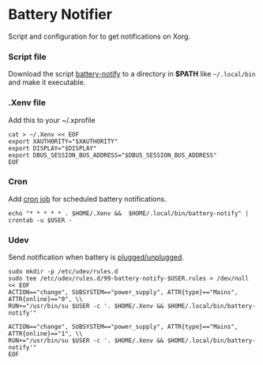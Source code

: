 # Battery Notifier

Script and configuration for to get notifications on Xorg.

### Script file

Download the script [battery-notify](./battery-notify) to a directory in **$PATH** like `~/.local/bin` and make it executable.

### .Xenv file

Add this to your ~/.xprofile

```
cat > ~/.Xenv << EOF
export XAUTHORITY="$XAUTHORITY"
export DISPLAY="$DISPLAY"
export DBUS_SESSION_BUS_ADDRESS="$DBUS_SESSION_BUS_ADDRESS"
EOF
```

### Cron

Add [cron job](https://wiki.archlinux.org/title/cron#Running_X.org_server-based_applications) for scheduled battery notifications.

```
echo "* * * * * . $HOME/.Xenv &&  $HOME/.local/bin/battery-notify" | crontab -u $USER -
```

### Udev

Send notification when battery is [plugged/unplugged](https://wiki.archlinux.org/title/udev#Triggering_desktop_notifications_from_a_udev_rule).

```
sudo mkdir -p /etc/udev/rules.d
sudo tee /etc/udev/rules.d/99-battery-notify-$USER.rules > /dev/null << EOF
ACTION=="change", SUBSYSTEM=="power_supply", ATTR{type}=="Mains", ATTR{online}=="0", \\
RUN+="/usr/bin/su $USER -c '. $HOME/.Xenv && $HOME/.local/bin/battery-notify'"

ACTION=="change", SUBSYSTEM=="power_supply", ATTR{type}=="Mains", ATTR{online}=="1", \\
RUN+="/usr/bin/su $USER -c '. $HOME/.Xenv && $HOME/.local/bin/battery-notify'"
EOF
```
